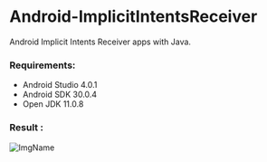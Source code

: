 # Android-ImplicitIntentsReceiver
Android Implicit Intents Receiver apps with Java.

### Requirements:
* Android Studio 4.0.1
* Android SDK 30.0.4
* Open JDK 11.0.8

### Result :


![ImgName](https://gitlab.com/misskecupbung/photos/-/raw/master/photo_2020-10-05_23-01-05.jpg)
